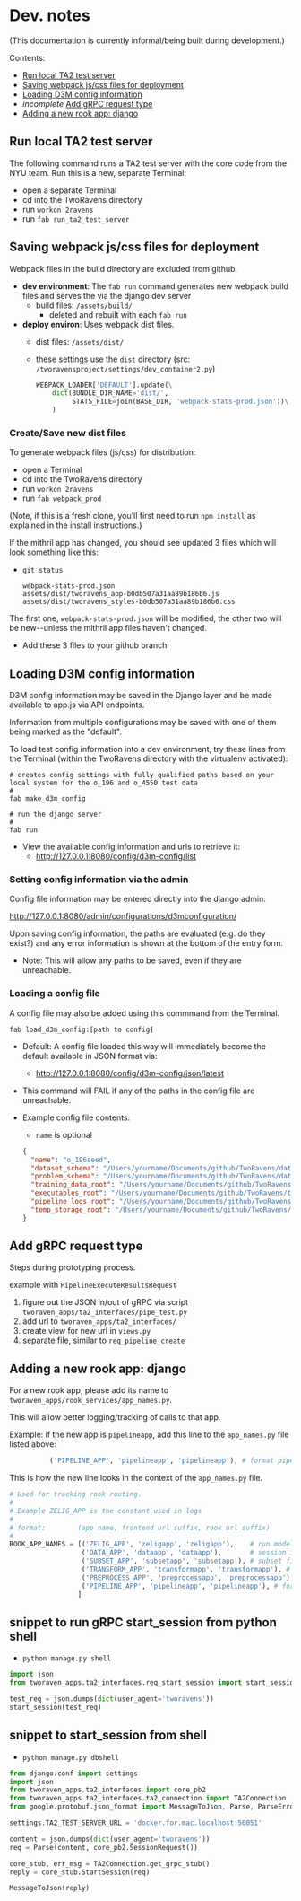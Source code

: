 # Dev. notes

(This documentation is currently informal/being built during development.)

Contents:
 - [Run local TA2 test server](#run-local-ta2-test-server)
 - [Saving webpack js/css files for deployment](#saving-webpack-jscss-files-for-deployment)
 - [Loading D3M config information](#loading-d3m-config-information)
 - _incomplete_ [Add gRPC request type](#add-grpc-request-type)
 - [Adding a new rook app: django](#adding-a-new-rook-app-django)

## Run local TA2 test server

The following command runs a TA2 test server with the core code from the NYU team.  Run this is a new, separate Terminal:

- open a separate Terminal
- cd into the TwoRavens directory
- run `workon 2ravens`
- run `fab run_ta2_test_server`



## Saving webpack js/css files for deployment

Webpack files in the build directory are excluded from github.  
  - **dev environment**: The `fab run` command generates new webpack build files and serves the via the django dev server
    - build files: `/assets/build/`
      - deleted and rebuilt with each `fab run`
  - **deploy environ**: Uses webpack dist files.  
    - dist files: `/assets/dist/`
    - these settings use the `dist` directory (src: `/tworavensproject/settings/dev_container2.py`)

        ```python
        WEBPACK_LOADER['DEFAULT'].update(\
            dict(BUNDLE_DIR_NAME='dist/',
                 STATS_FILE=join(BASE_DIR, 'webpack-stats-prod.json'))\
            )
        ```

### Create/Save new dist files

To generate webpack files (js/css) for distribution:
  - open a Terminal
  - cd into the TwoRavens directory
  - run `workon 2ravens`
  - run `fab webpack_prod`

(Note, if this is a fresh clone, you'll first need to run `npm install` as explained in the install instructions.)

If the mithril app has changed, you should see updated 3 files which will look something like this:

- `git status`

    ```
    webpack-stats-prod.json
    assets/dist/tworavens_app-b0db507a31aa89b186b6.js
    assets/dist/tworavens_styles-b0db507a31aa89b186b6.css
    ```

The first one, `webpack-stats-prod.json` will be modified, the other two will be new--unless the mithril app files haven't changed.

- Add these 3 files to your github branch

## Loading D3M config information

D3M config information may be saved in the Django layer and be made available to app.js via API endpoints.

Information from multiple configurations may be saved with one of them being marked as the "default".

To load test config information into a dev environment, try these lines from the Terminal (within the TwoRavens directory with the virtualenv activated):

```
# creates config settings with fully qualified paths based on your local system for the o_196 and o_4550 test data
#
fab make_d3m_config

# run the django server
#
fab run
```

- View the available config information and urls to retrieve it:
  - http://127.0.0.1:8080/config/d3m-config/list


### Setting config information via the admin

Config file information may be entered directly into the django admin:

  http://127.0.0.1:8080/admin/configurations/d3mconfiguration/

Upon saving config information, the paths are evaluated (e.g. do they exist?) and any error information is shown at the bottom of the entry form.  

  - Note: This will allow any paths to be saved, even if they are unreachable.

### Loading a config file

A config file may also be added using this commmand from the Terminal.  

```
fab load_d3m_config:[path to config]
```

- Default: A config file loaded this way will immediately become the default available in JSON format via:
  - http://127.0.0.1:8080/config/d3m-config/json/latest
- This command will FAIL if any of the paths in the config file are unreachable.


- Example config file contents:
  - `name` is optional

  ```json
  {
    "name": "o_196seed",
    "dataset_schema": "/Users/yourname/Documents/github/TwoRavens/data/d3m/o_196seed/data/dataSchema.json",
    "problem_schema": "/Users/yourname/Documents/github/TwoRavens/data/d3m/o_196seed/problemSchema.json",
    "training_data_root": "/Users/yourname/Documents/github/TwoRavens/data/d3m/o_196seed/data",
    "executables_root": "/Users/yourname/Documents/github/TwoRavens/test_setup_local/d3m_output_o_196seed/temp",
    "pipeline_logs_root": "/Users/yourname/Documents/github/TwoRavens/test_setup_local/d3m_output_o_196seed/temp",
    "temp_storage_root": "/Users/yourname/Documents/github/TwoRavens/test_setup_local/d3m_output_o_196seed/temp",
  }
  ```

## Add gRPC request type

Steps during prototyping process.  

example with `PipelineExecuteResultsRequest`

1. figure out the JSON in/out of gRPC via script `tworaven_apps/ta2_interfaces/pipe_test.py`
1. add url to `tworaven_apps/ta2_interfaces/`
1. create view for new url in `views.py`
1. separate file, similar to `req_pipeline_create`

## Adding a new rook app: django

For a new rook app, please add its name to `tworaven_apps/rook_services/app_names.py`.

This will allow better logging/tracking of calls to that app.

Example: if the new app is `pipelineapp`, add this line to the `app_names.py`
file listed above:

```python
          ('PIPELINE_APP', 'pipelineapp', 'pipelineapp'), # format pipeline
```

This is how the new line looks in the context of the `app_names.py` file.

```python
# Used for tracking rook routing.
#
# Example ZELIG_APP is the constant used in logs
#
# format:        (app name, frontend url suffix, rook url suffix)
#
ROOK_APP_NAMES = [('ZELIG_APP', 'zeligapp', 'zeligapp'),    # run models
                  ('DATA_APP', 'dataapp', 'dataapp'),       # session id?
                  ('SUBSET_APP', 'subsetapp', 'subsetapp'), # subset file
                  ('TRANSFORM_APP', 'transformapp', 'transformapp'), # transfor file
                  ('PREPROCESS_APP', 'preprocessapp', 'preprocessapp'), # preprocess
                  ('PIPELINE_APP', 'pipelineapp', 'pipelineapp'), # format pipeline
                 ]
```

## snippet to run gRPC start_session from python shell

- ```python manage.py shell```

```python
import json
from tworaven_apps.ta2_interfaces.req_start_session import start_session

test_req = json.dumps(dict(user_agent='tworavens'))
start_session(test_req)

```


## snippet to start_session from shell

- ```python manage.py dbshell```

```python
from django.conf import settings
import json
from tworaven_apps.ta2_interfaces import core_pb2
from tworaven_apps.ta2_interfaces.ta2_connection import TA2Connection
from google.protobuf.json_format import MessageToJson, Parse, ParseError

settings.TA2_TEST_SERVER_URL = 'docker.for.mac.localhost:50051'

content = json.dumps(dict(user_agent='tworavens'))
req = Parse(content, core_pb2.SessionRequest())

core_stub, err_msg = TA2Connection.get_grpc_stub()
reply = core_stub.StartSession(req)

MessageToJson(reply)

```
